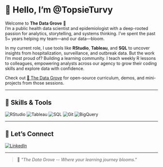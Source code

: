# 👋 Hello, I’m @TopsieTurvy

Welcome to **The Data Grove** 🌿  
I’m a public health data scientist and epidemiologist with a deep-rooted passion for analytics, storytelling, and systems thinking. I’ve spent the past 5+ years helping my team—and our data—bloom.

In my current role, I use tools like **RStudio**, **Tableau**, and **SQL** to uncover insights from hospitalization, surveillance, and outbreak data. But the work I’m most proud of? Building a learning community. I teach weekly R lessons to colleagues, empowering analysts across our agency to grow their coding skills and explore data with confidence.

Check out [📘 The Data Grove](#) for open-source curriculum, demos, and mini-projects from those sessions.

---

## 🔧 Skills & Tools

<p align="left">
  <img src="https://img.shields.io/badge/RStudio-566646?style=for-the-badge&logo=RStudio&logoColor=white" alt="RStudio">
  <img src="https://img.shields.io/badge/Tableau-b8b382?style=for-the-badge&logo=Tableau&logoColor=white" alt="Tableau">
  <img src="https://img.shields.io/badge/SQL-806644?style=for-the-badge&logo=Microsoft%20SQL%20Server&logoColor=white" alt="SQL">
  <img src="https://img.shields.io/badge/Git-74a48a?style=for-the-badge&logo=git&logoColor=white" alt="Git">
  <img src="https://img.shields.io/badge/BigQuery-919c79?style=for-the-badge&logo=Google%20Cloud&logoColor=white" alt="BigQuery">
</p>

---

## 🔗 Let’s Connect

<p align="left">
  <a href="https://www.linkedin.com/in/nicoleturveymph">
    <img src="https://img.shields.io/badge/LinkedIn-74a48a?style=for-the-badge&logo=linkedin&logoColor=white" alt="LinkedIn">
  </a>
</p>

---

> 🌿 _"The Data Grove -- Where your learning journey blooms."_

